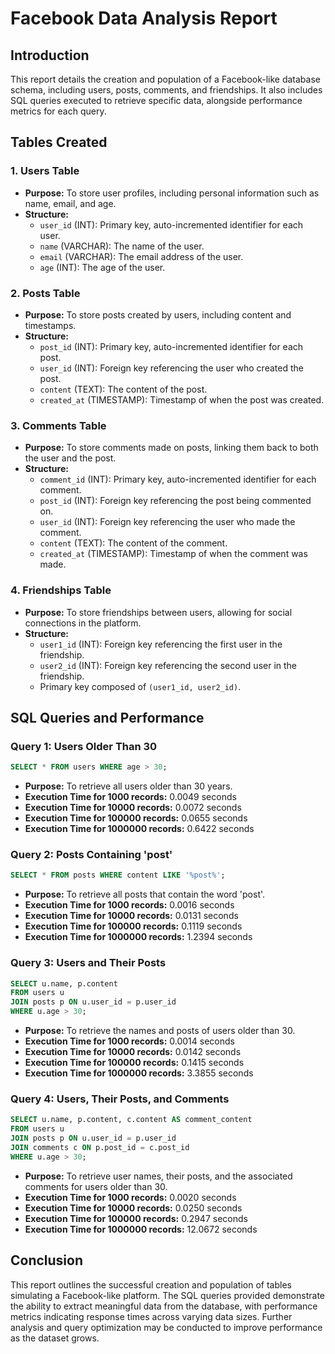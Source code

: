 # Facebook Data Analysis Report

## Introduction

This report details the creation and population of a Facebook-like database schema, including users, posts, comments, and friendships. It also includes SQL queries executed to retrieve specific data, alongside performance metrics for each query.

## Tables Created

### 1. Users Table
- **Purpose:** To store user profiles, including personal information such as name, email, and age.
- **Structure:**
    - `user_id` (INT): Primary key, auto-incremented identifier for each user.
    - `name` (VARCHAR): The name of the user.
    - `email` (VARCHAR): The email address of the user.
    - `age` (INT): The age of the user.

### 2. Posts Table
- **Purpose:** To store posts created by users, including content and timestamps.
- **Structure:**
    - `post_id` (INT): Primary key, auto-incremented identifier for each post.
    - `user_id` (INT): Foreign key referencing the user who created the post.
    - `content` (TEXT): The content of the post.
    - `created_at` (TIMESTAMP): Timestamp of when the post was created.

### 3. Comments Table
- **Purpose:** To store comments made on posts, linking them back to both the user and the post.
- **Structure:**
    - `comment_id` (INT): Primary key, auto-incremented identifier for each comment.
    - `post_id` (INT): Foreign key referencing the post being commented on.
    - `user_id` (INT): Foreign key referencing the user who made the comment.
    - `content` (TEXT): The content of the comment.
    - `created_at` (TIMESTAMP): Timestamp of when the comment was made.

### 4. Friendships Table
- **Purpose:** To store friendships between users, allowing for social connections in the platform.
- **Structure:**
    - `user1_id` (INT): Foreign key referencing the first user in the friendship.
    - `user2_id` (INT): Foreign key referencing the second user in the friendship.
    - Primary key composed of `(user1_id, user2_id)`.

## SQL Queries and Performance

### Query 1: Users Older Than 30
```sql
SELECT * FROM users WHERE age > 30;
```
- **Purpose:** To retrieve all users older than 30 years.
- **Execution Time for 1000 records:** 0.0049 seconds
- **Execution Time for 10000 records:** 0.0072 seconds
- **Execution Time for 100000 records:** 0.0655 seconds
- **Execution Time for 1000000 records:** 0.6422 seconds

### Query 2: Posts Containing 'post'
```sql
SELECT * FROM posts WHERE content LIKE '%post%';
```
- **Purpose:** To retrieve all posts that contain the word 'post'.
- **Execution Time for 1000 records:** 0.0016 seconds
- **Execution Time for 10000 records:** 0.0131 seconds
- **Execution Time for 100000 records:** 0.1119 seconds
- **Execution Time for 1000000 records:** 1.2394 seconds

### Query 3: Users and Their Posts
```sql
SELECT u.name, p.content 
FROM users u
JOIN posts p ON u.user_id = p.user_id
WHERE u.age > 30;
```
- **Purpose:** To retrieve the names and posts of users older than 30.
- **Execution Time for 1000 records:** 0.0014 seconds
- **Execution Time for 10000 records:** 0.0142 seconds
- **Execution Time for 100000 records:** 0.1415 seconds
- **Execution Time for 1000000 records:** 3.3855 seconds

### Query 4: Users, Their Posts, and Comments
```sql
SELECT u.name, p.content, c.content AS comment_content 
FROM users u
JOIN posts p ON u.user_id = p.user_id
JOIN comments c ON p.post_id = c.post_id
WHERE u.age > 30;
```
- **Purpose:** To retrieve user names, their posts, and the associated comments for users older than 30.
- **Execution Time for 1000 records:** 0.0020 seconds
- **Execution Time for 10000 records:** 0.0250 seconds
- **Execution Time for 100000 records:** 0.2947 seconds
- **Execution Time for 1000000 records:** 12.0672 seconds

## Conclusion

This report outlines the successful creation and population of tables simulating a Facebook-like platform. The SQL queries provided demonstrate the ability to extract meaningful data from the database, with performance metrics indicating response times across varying data sizes. Further analysis and query optimization may be conducted to improve performance as the dataset grows.